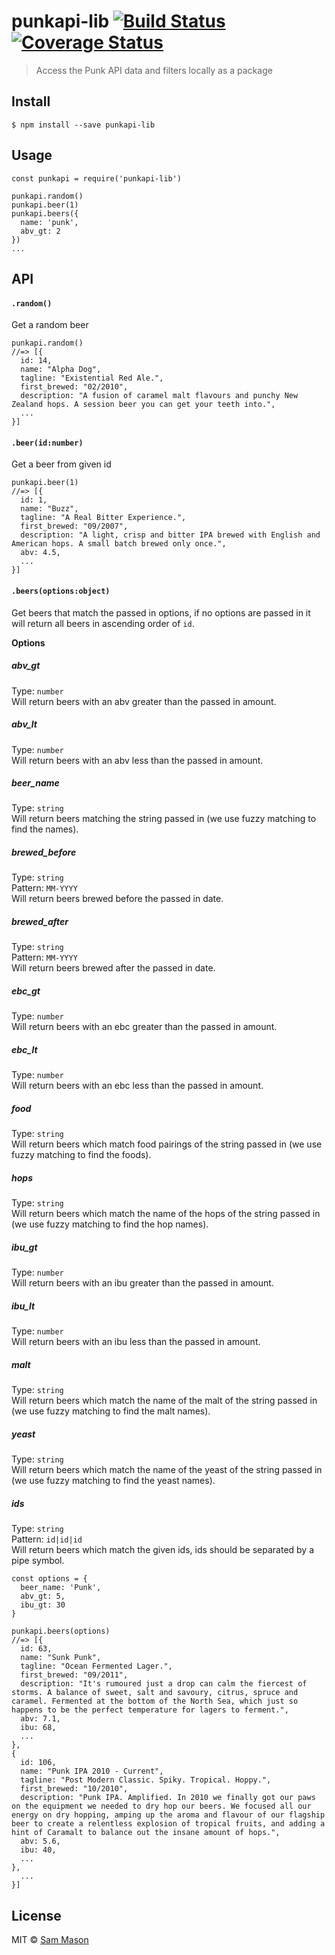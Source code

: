 # punkapi-lib [![Build Status](https://travis-ci.org/samjbmason/punkapi-lib.svg?branch=master)](https://travis-ci.org/samjbmason/punkapi-lib) [![Coverage Status](https://coveralls.io/repos/github/samjbmason/punkapi-lib/badge.svg?branch=master)](https://coveralls.io/github/samjbmason/punkapi-lib?branch=master)
> Access the Punk API data and filters locally as a package

## Install
```
$ npm install --save punkapi-lib
```

## Usage
```
const punkapi = require('punkapi-lib')

punkapi.random()
punkapi.beer(1)
punkapi.beers({
  name: 'punk',
  abv_gt: 2
})
...
```

## API
#### `.random()`
Get a random beer
```
punkapi.random()
//=> [{
  id: 14,
  name: "Alpha Dog",
  tagline: "Existential Red Ale.",
  first_brewed: "02/2010",
  description: "A fusion of caramel malt flavours and punchy New Zealand hops. A session beer you can get your teeth into.",
  ...
}]
```

#### `.beer(id:number)`
Get a beer from given id
```
punkapi.beer(1)
//=> [{
  id: 1,
  name: "Buzz",
  tagline: "A Real Bitter Experience.",
  first_brewed: "09/2007",
  description: "A light, crisp and bitter IPA brewed with English and American hops. A small batch brewed only once.",
  abv: 4.5,
  ...
}]
```

#### `.beers(options:object)`
Get beers that match the passed in options, if no options are passed in it will return all beers in ascending order of `id`.

**Options**

##### abv_gt
Type: `number`  
Will return beers with an abv greater than the passed in amount.

##### abv_lt
Type: `number`  
Will return beers with an abv less than the passed in amount.

##### beer_name
Type: `string`  
Will return beers matching the string passed in (we use fuzzy matching to find the names).

##### brewed_before
Type: `string`  
Pattern: `MM-YYYY`  
Will return beers brewed before the passed in date.

##### brewed_after
Type: `string`  
Pattern: `MM-YYYY`  
Will return beers brewed after the passed in date.

##### ebc_gt
Type: `number`   
Will return beers with an ebc greater than the passed in amount.

##### ebc_lt
Type: `number`  
Will return beers with an ebc less than the passed in amount.

##### food
Type: `string`  
Will return beers which match food pairings of the string passed in (we use fuzzy matching to find the foods).

##### hops
Type: `string`  
Will return beers which match the name of the hops of the string passed in (we use fuzzy matching to find the hop names).

##### ibu_gt
Type: `number`  
Will return beers with an ibu greater than the passed in amount.

##### ibu_lt
Type: `number`  
Will return beers with an ibu less than the passed in amount.

##### malt
Type: `string`  
Will return beers which match the name of the malt of the string passed in (we use fuzzy matching to find the malt names).

##### yeast
Type: `string`  
Will return beers which match the name of the yeast of the string passed in (we use fuzzy matching to find the yeast names).

##### ids
Type: `string`  
Pattern: `id|id|id`  
Will return beers which match the given ids, ids should be separated by a pipe symbol.


```
const options = {
  beer_name: 'Punk',
  abv_gt: 5,
  ibu_gt: 30
}

punkapi.beers(options)
//=> [{
  id: 63,
  name: "Sunk Punk",
  tagline: "Ocean Fermented Lager.",
  first_brewed: "09/2011",
  description: "It's rumoured just a drop can calm the fiercest of storms. A balance of sweet, salt and savoury, citrus, spruce and caramel. Fermented at the bottom of the North Sea, which just so happens to be the perfect temperature for lagers to ferment.",
  abv: 7.1,
  ibu: 68,
  ...
},
{
  id: 106,
  name: "Punk IPA 2010 - Current",
  tagline: "Post Modern Classic. Spiky. Tropical. Hoppy.",
  first_brewed: "10/2010",
  description: "Punk IPA. Amplified. In 2010 we finally got our paws on the equipment we needed to dry hop our beers. We focused all our energy on dry hopping, amping up the aroma and flavour of our flagship beer to create a relentless explosion of tropical fruits, and adding a hint of Caramalt to balance out the insane amount of hops.",
  abv: 5.6,
  ibu: 40,
  ...
},
  ...
}]
```

## License
MIT © [Sam Mason](https://masondecair.es)

